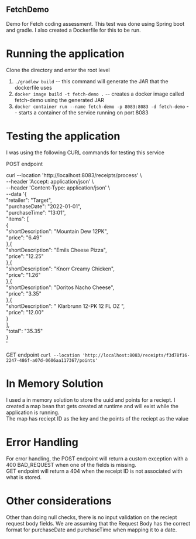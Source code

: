 ## FetchDemo
Demo for Fetch coding assessment. This test was done using Spring boot and gradle. I also created a Dockerfile for this to be run. 

# Running the application 
Clone the directory and enter the root level 
1. `./gradlew build` -- this command will generate the JAR that the dockerfile uses
2. `docker image build -t fetch-demo .` -- creates a docker image called fetch-demo using the generated JAR
3. `docker container run --name fetch-demo -p 8083:8083 -d fetch-demo` -- starts a container of the service running on port 8083


# Testing the application 

I was using the following CURL commands for testing this service 

POST endpoint

 curl --location 'http://localhost:8083/receipts/process' \  
--header 'Accept: application/json' \  
--header 'Content-Type: application/json' \  
--data '{  
  "retailer": "Target",  
  "purchaseDate": "2022-01-01",  
  "purchaseTime": "13:01",  
  "items": [  
    {  
      "shortDescription": "Mountain Dew 12PK",  
      "price": "6.49"  
    },{  
      "shortDescription": "Emils Cheese Pizza",  
      "price": "12.25"  
    },{  
      "shortDescription": "Knorr Creamy Chicken",  
      "price": "1.26"  
    },{  
      "shortDescription": "Doritos Nacho Cheese",  
      "price": "3.35"  
    },{  
      "shortDescription": "   Klarbrunn 12-PK 12 FL OZ  ",  
      "price": "12.00"  
    }  
  ],  
  "total": "35.35"  
}  
'   

GET endpoint 
`curl --location 'http://localhost:8083/receipts/f3d78f16-2247-486f-a07d-0606aa117367/points'`

# In Memory Solution 
I used a in memory solution to store the uuid and points for a reciept. I created a map bean that gets created at runtime and will exist while the application is running.   
The map has reciept ID as the key and the points of the reciept as the value

# Error Handling  

For error handling, the POST endpoint will return a custom exception with a 400 BAD_REQUEST when one of the fields is missing.  
GET endpoint will return a 404 when the receipt ID is not associated with what is stored. 

# Other considerations 
Other than doing null checks, there is no input validation on the reciept request body fields. We are assuming that the Request Body has the correct format for purchaseDate and purchaseTime when mapping it to a date. 

